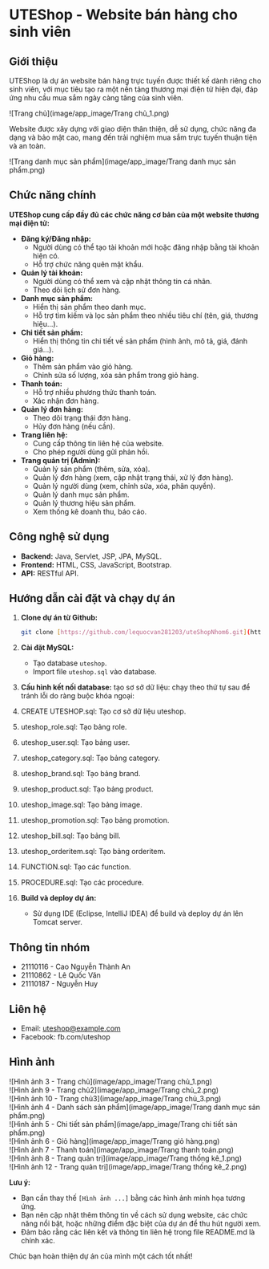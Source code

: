 # UTEShop - Website bán hàng cho sinh viên

## Giới thiệu

UTEShop là dự án website bán hàng trực tuyến được thiết kế dành riêng cho sinh viên, với mục tiêu tạo ra một nền tảng thương mại điện tử hiện đại, đáp ứng nhu cầu mua sắm ngày càng tăng của sinh viên. 

![Trang chủ](image/app_image/Trang chủ_1.png)  

Website được xây dựng với giao diện thân thiện, dễ sử dụng, chức năng đa dạng và bảo mật cao, mang đến trải nghiệm mua sắm trực tuyến thuận tiện và an toàn.

![Trang danh mục sản phẩm](image/app_image/Trang danh mục sản phẩm.png)

## Chức năng chính

**UTEShop cung cấp đầy đủ các chức năng cơ bản của một website thương mại điện tử:**

* **Đăng ký/Đăng nhập:**
  * Người dùng có thể tạo tài khoản mới hoặc đăng nhập bằng tài khoản hiện có.
  * Hỗ trợ chức năng quên mật khẩu.
* **Quản lý tài khoản:**
  * Người dùng có thể xem và cập nhật thông tin cá nhân.
  * Theo dõi lịch sử đơn hàng.
* **Danh mục sản phẩm:**
  * Hiển thị sản phẩm theo danh mục.
  * Hỗ trợ tìm kiếm và lọc sản phẩm theo nhiều tiêu chí (tên, giá, thương hiệu...).
* **Chi tiết sản phẩm:**
  * Hiển thị thông tin chi tiết về sản phẩm (hình ảnh, mô tả, giá, đánh giá...).
* **Giỏ hàng:**
  * Thêm sản phẩm vào giỏ hàng.
  * Chỉnh sửa số lượng, xóa sản phẩm trong giỏ hàng.
* **Thanh toán:**
  * Hỗ trợ nhiều phương thức thanh toán.
  * Xác nhận đơn hàng.
* **Quản lý đơn hàng:**
  * Theo dõi trạng thái đơn hàng.
  * Hủy đơn hàng (nếu cần).
* **Trang liên hệ:**
  * Cung cấp thông tin liên hệ của website.
  * Cho phép người dùng gửi phản hồi.
* **Trang quản trị (Admin):**
  * Quản lý sản phẩm (thêm, sửa, xóa).
  * Quản lý đơn hàng (xem, cập nhật trạng thái, xử lý đơn hàng).
  * Quản lý người dùng (xem, chỉnh sửa, xóa, phân quyền).
  * Quản lý danh mục sản phẩm.
  * Quản lý thương hiệu sản phẩm.
  * Xem thống kê doanh thu, báo cáo.

## Công nghệ sử dụng

* **Backend:** Java, Servlet, JSP, JPA, MySQL.
* **Frontend:** HTML, CSS, JavaScript, Bootstrap.
* **API:** RESTful API.

## Hướng dẫn cài đặt và chạy dự án

1. **Clone dự án từ Github:**
   ```bash
   git clone [https://github.com/lequocvan281203/uteShopNhom6.git](https://github.com/lequocvan281203/uteShopNhom6.git)
   ```
2. **Cài đặt MySQL:** 
   * Tạo database `uteshop`.
   * Import file `uteshop.sql` vào database.
3. **Cấu hình kết nối database:**
tạo sơ sở dữ liệu:
chạy theo thứ tự sau để tránh lỗi do ràng buộc khóa ngoại:
0. CREATE UTESHOP.sql: Tạo cơ sở dữ liệu uteshop.
1. uteshop_role.sql: Tạo bảng role.
2. uteshop_user.sql: Tạo bảng user.
3. uteshop_category.sql: Tạo bảng category.
4. uteshop_brand.sql: Tạo bảng brand.
5. uteshop_product.sql: Tạo bảng product.
6. uteshop_image.sql: Tạo bảng image.
7. uteshop_promotion.sql: Tạo bảng promotion.
8. uteshop_bill.sql: Tạo bảng bill.
9. uteshop_orderitem.sql: Tạo bảng orderitem.
11. FUNCTION.sql: Tạo các function.
12. PROCEDURE.sql: Tạo các procedure.

4. **Build và deploy dự án:**
   * Sử dụng IDE (Eclipse, IntelliJ IDEA) để build và deploy dự án lên Tomcat server.

## Thông tin nhóm

* 21110116 - Cao Nguyễn Thành An
* 21110862 - Lê Quốc Văn
* 21110187 - Nguyễn Huy

## Liên hệ

* Email: uteshop@example.com
* Facebook: fb.com/uteshop

## Hình ảnh

![Hình ảnh 3 - Trang chủ](image/app_image/Trang chủ_1.png)  
![Hình ảnh 9 - Trang chủ2](image/app_image/Trang chủ_2.png)  
![Hình ảnh 10 - Trang chủ3](image/app_image/Trang chủ_3.png)  
![Hình ảnh 4 - Danh sách sản phẩm](image/app_image/Trang danh mục sản phẩm.png)  
![Hình ảnh 5 - Chi tiết sản phẩm](image/app_image/Trang chi tiết sản phẩm.png)  
![Hình ảnh 6 - Giỏ hàng](image/app_image/Trang giỏ hàng.png)  
![Hình ảnh 7 - Thanh toán](image/app_image/Trang thanh toán.png)  
![Hình ảnh 8 - Trang quản trị](image/app_image/Trang thống kê_1.png)  
![Hình ảnh 12 - Trang quản trị](image/app_image/Trang thống kê_2.png)  

**Lưu ý:**

* Bạn cần thay thế `[Hình ảnh ...]` bằng các hình ảnh minh họa tương ứng.
* Bạn nên cập nhật thêm thông tin về cách sử dụng website, các chức năng nổi bật, hoặc những điểm đặc biệt của dự án để thu hút người xem.
* Đảm bảo rằng các liên kết và thông tin liên hệ trong file README.md là chính xác.

Chúc bạn hoàn thiện dự án của mình một cách tốt nhất!
